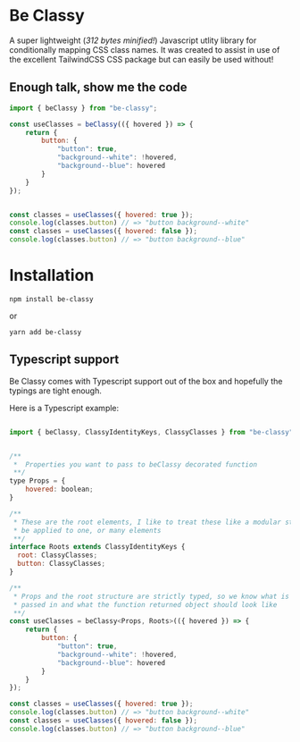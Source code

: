 # Be Classy

A super lightweight (_312 bytes minified!_) Javascript utlity library for conditionally mapping CSS class names.
It was created to assist in use of the excellent TailwindCSS CSS package but can easily be used without!

## Enough talk, show me the code

```Javascript
import { beClassy } from "be-classy";

const useClasses = beClassy(({ hovered }) => {
    return {
        button: {
            "button": true,
            "background--white": !hovered,
            "background--blue": hovered
        }
    }
});


const classes = useClasses({ hovered: true });
console.log(classes.button) // => "button background--white"
const classes = useClasses({ hovered: false });
console.log(classes.button) // => "button background--blue"

```

# Installation

`npm install be-classy`

or

`yarn add be-classy`

## Typescript support

Be Classy comes with Typescript support out of the box and hopefully the typings are tight enough.

Here is a Typescript example:

```Javascript

import { beClassy, ClassyIdentityKeys, ClassyClasses } from "be-classy";


/**
 *  Properties you want to pass to beClassy decorated function
 **/
type Props = {
    hovered: boolean;
}

/**
 * These are the root elements, I like to treat these like a modular style component that could
 * be applied to one, or many elements
 **/
interface Roots extends ClassyIdentityKeys {
  root: ClassyClasses;
  button: ClassyClasses;
}

/**
 * Props and the root structure are strictly typed, so we know what is being
 * passed in and what the function returned object should look like
 **/
const useClasses = beClassy<Props, Roots>(({ hovered }) => {
    return {
        button: {
            "button": true,
            "background--white": !hovered,
            "background--blue": hovered
        }
    }
});

const classes = useClasses({ hovered: true });
console.log(classes.button) // => "button background--white"
const classes = useClasses({ hovered: false });
console.log(classes.button) // => "button background--blue"

```
